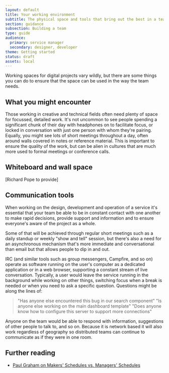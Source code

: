 ```yaml
---
layout: default
title: Your working environment
subtitle: The physical space and tools that bring out the best in a team
section: guidance
subsection: Building a team
type: guide
audience:
  primary: service manager
  secondary: designer, developer
theme: Getting started
status: draft
assets: local
---
```


Working spaces for digital projects vary wildly, but there are some things you can do to ensure that the space can be used in the way the team needs.

## What you might encounter

Those working in creative and technical fields often need plenty of space for focussed, detailed work. It's not uncommon to see people spending a significant chunk of their day with headphones on to facilitate focus, or locked in conversation with just one person with whom they're pairing. Equally, you might see lots of short meetings throughout a day, often around walls covered in notes or reference material. This is important to ensure the quality of the work, but can be alien in cultures that are much more used to formal meetings or conference calls. 

## Whiteboard and wall space
[Richard Pope to provide]

## Communication tools

When working on the design, development and operation of a service it's essential that your team be able to be in constant contact with one another to make rapid decisions, provide support and information and to ensure everyone's aware of the project as a whole. 

Some of that will be achieved through regular short meetings such as a daily standup or weekly "show and tell" session, but there's also a need for an asynchronous mechanism that's more immediate and conversational than email but that allows people to dip in and out. 

IRC (and similar tools such as group messengers, Campfire, and so on) operate as software running on the user's computer as a dedicated application or in a web browser, supporting a constant stream of live conversation. Typically, a user would leave the service running in the background while working on other things, switching focus when a break is needed or when you need to ask a specific question. Questions might be along the lines of:

> "Has anyone else encountered this bug in our search component"
> "Is anyone else working on the main dashboard template" 
> "Does anyone know how to configure this server to support more connections"

Anyone on the team would be able to respond with information, suggestions of other people to talk to, and so on. Because it is network based it will also work regardless of geography so distributed teams can continue to communicate as if they were in one room.

## Further reading
* [Paul Graham on Makers' Schedules vs. Managers' Schedules](http://www.paulgraham.com/makersschedule.html)
